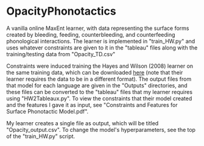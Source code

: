 # OpacityPhonotactics
A vanilla online MaxEnt learner, with data representing the surface forms created by bleeding, feeding, counterbleeding, and counterfeeding phonological interactions. The learner is implemented in "train_HW.py" and uses whatever constraints are given to it in the "tableau" files along with the training/testing data from "Opacity_TD.csv"

Constraints were induced training the Hayes and Wilson (2008) learner on the same training data, which can be downloaded [here](https://linguistics.ucla.edu/people/hayes/Phonotactics/) (note that their learner requires the data to be in a different format). The output files from that model for each language are given in the "Outputs" directories, and these files can be converted to the "tableau" files that my learner requires using "HW2Tableaux.py". To view the constraints that their model created and the features I gave it as input, see "Constraints and Features for Surface Phonotactic Model.pdf".

My learner creates a single file as output, which will be titled "Opacity_output.csv". To change the model's hyperparameters, see the top of the "train_HW.py" script.

